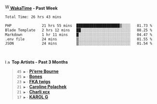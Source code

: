 <img src="https://github.com/dxnter/dxnter/assets/17434202/67b21fa4-d36d-46f9-9dec-f23d976b00ef" alt="WakaTime Logo" width="14" height="18"/><a href="https://wakatime.com/@dxnter" target="_blank"><strong> WakaTime</strong></a><strong> - Past Week</strong>

<!--START_SECTION:waka-->

```txt
Total Time: 26 hrs 43 mins

PHP              21 hrs 55 mins  ████████████████████▒░░░░   81.73 %
Blade Template   2 hrs 12 mins   ██░░░░░░░░░░░░░░░░░░░░░░░   08.25 %
Markdown         1 hr 11 mins    █░░░░░░░░░░░░░░░░░░░░░░░░   04.47 %
.env file        24 mins         ▒░░░░░░░░░░░░░░░░░░░░░░░░   01.55 %
JSON             24 mins         ▒░░░░░░░░░░░░░░░░░░░░░░░░   01.54 %
```

<!--END_SECTION:waka-->

<br/>

<!--START_LASTFM_ARTISTS:{"period": "3month", "rows": 6}-->
<a href="https://last.fm" target="_blank"><img src="https://user-images.githubusercontent.com/17434202/215290617-e793598d-d7c9-428f-9975-156db1ba89cc.svg" alt="Last.fm Logo" width="18" height="13"/></a> **Top Artists - Past 3 Months**

> `45 ▶️` ∙ **[Pi’erre Bourne](https://www.last.fm/music/Pi%E2%80%99erre+Bourne)**<br/>
> `25 ▶️` ∙ **[Bones](https://www.last.fm/music/Bones)**<br/>
> `23 ▶️` ∙ **[FKA twigs](https://www.last.fm/music/FKA+twigs)**<br/>
> `21 ▶️` ∙ **[Caroline Polachek](https://www.last.fm/music/Caroline+Polachek)**<br/>
> `21 ▶️` ∙ **[Charli xcx](https://www.last.fm/music/Charli+xcx)**<br/>
> `17 ▶️` ∙ **[KAROL G](https://www.last.fm/music/KAROL+G)**<br/>
<!--END_LASTFM_ARTISTS-->
